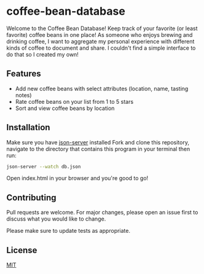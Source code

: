 # coffee-bean-database

Welcome to the Coffee Bean Database! Keep track of your favorite (or least favorite) coffee beans in one place! As someone who enjoys brewing and drinking coffee, I want to aggregate my personal experience with different kinds of coffee to document and share. I couldn't find a simple interface to do that so I created my own!

## Features

- Add new coffee beans with select attributes (location, name, tasting notes)
- Rate coffee beans on your list from 1 to 5 stars
- Sort and view coffee beans by location

## Installation

Make sure you have [json-server](https://www.npmjs.com/package/json-server) installed
Fork and clone this repository, navigate to the directory that contains this program in your terminal then run:

```bash
json-server --watch db.json
```

Open index.html in your browser and you're good to go!

## Contributing

Pull requests are welcome. For major changes, please open an issue first
to discuss what you would like to change.

Please make sure to update tests as appropriate.

## License

[MIT](https://choosealicense.com/licenses/mit/)